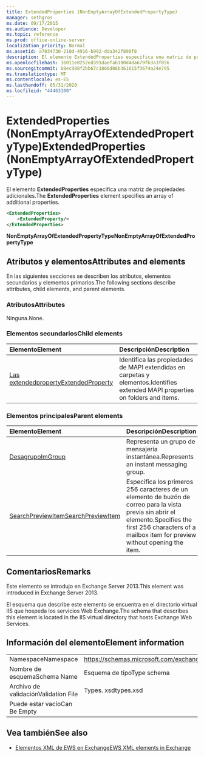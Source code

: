 ```yaml
---
title: ExtendedProperties (NonEmptyArrayOfExtendedPropertyType)
manager: sethgros
ms.date: 09/17/2015
ms.audience: Developer
ms.topic: reference
ms.prod: office-online-server
localization_priority: Normal
ms.assetid: a7034730-210d-4916-b992-dda342f890f8
description: El elemento ExtendedProperties especifica una matriz de propiedades adicionales.
ms.openlocfilehash: 36011e0252ed391daefab190d4da679fb3a3f856
ms.sourcegitcommit: 88ec988f2bb67c1866d06b361615f3674a24e795
ms.translationtype: MT
ms.contentlocale: es-ES
ms.lasthandoff: 05/31/2020
ms.locfileid: "44463100"
---
```

# <a name="extendedproperties-nonemptyarrayofextendedpropertytype"></a><span data-ttu-id="9c67e-103">ExtendedProperties (NonEmptyArrayOfExtendedPropertyType)</span><span class="sxs-lookup"><span data-stu-id="9c67e-103">ExtendedProperties (NonEmptyArrayOfExtendedPropertyType)</span></span>

<span data-ttu-id="9c67e-104">El elemento **ExtendedProperties** especifica una matriz de propiedades adicionales.</span><span class="sxs-lookup"><span data-stu-id="9c67e-104">The **ExtendedProperties** element specifies an array of additional properties.</span></span> 
  
```XML
<ExtendedProperties>
    <ExtendedProperty/>
</ExtendedProperties>
```

 <span data-ttu-id="9c67e-105">**NonEmptyArrayOfExtendedPropertyType**</span><span class="sxs-lookup"><span data-stu-id="9c67e-105">**NonEmptyArrayOfExtendedPropertyType**</span></span>
## <a name="attributes-and-elements"></a><span data-ttu-id="9c67e-106">Atributos y elementos</span><span class="sxs-lookup"><span data-stu-id="9c67e-106">Attributes and elements</span></span>

<span data-ttu-id="9c67e-107">En las siguientes secciones se describen los atributos, elementos secundarios y elementos primarios.</span><span class="sxs-lookup"><span data-stu-id="9c67e-107">The following sections describe attributes, child elements, and parent elements.</span></span>
  
### <a name="attributes"></a><span data-ttu-id="9c67e-108">Atributos</span><span class="sxs-lookup"><span data-stu-id="9c67e-108">Attributes</span></span>

<span data-ttu-id="9c67e-109">Ninguna.</span><span class="sxs-lookup"><span data-stu-id="9c67e-109">None.</span></span>
  
### <a name="child-elements"></a><span data-ttu-id="9c67e-110">Elementos secundarios</span><span class="sxs-lookup"><span data-stu-id="9c67e-110">Child elements</span></span>

|<span data-ttu-id="9c67e-111">**Elemento**</span><span class="sxs-lookup"><span data-stu-id="9c67e-111">**Element**</span></span>|<span data-ttu-id="9c67e-112">**Descripción**</span><span class="sxs-lookup"><span data-stu-id="9c67e-112">**Description**</span></span>|
|:-----|:-----|
|[<span data-ttu-id="9c67e-113">Las extendedproperty</span><span class="sxs-lookup"><span data-stu-id="9c67e-113">ExtendedProperty</span></span>](extendedproperty.md) <br/> |<span data-ttu-id="9c67e-114">Identifica las propiedades de MAPI extendidas en carpetas y elementos.</span><span class="sxs-lookup"><span data-stu-id="9c67e-114">Identifies extended MAPI properties on folders and items.</span></span>  <br/> |
   
### <a name="parent-elements"></a><span data-ttu-id="9c67e-115">Elementos principales</span><span class="sxs-lookup"><span data-stu-id="9c67e-115">Parent elements</span></span>

|<span data-ttu-id="9c67e-116">**Elemento**</span><span class="sxs-lookup"><span data-stu-id="9c67e-116">**Element**</span></span>|<span data-ttu-id="9c67e-117">**Descripción**</span><span class="sxs-lookup"><span data-stu-id="9c67e-117">**Description**</span></span>|
|:-----|:-----|
|[<span data-ttu-id="9c67e-118">Desagrupo</span><span class="sxs-lookup"><span data-stu-id="9c67e-118">ImGroup</span></span>](imgroup.md) <br/> |<span data-ttu-id="9c67e-119">Representa un grupo de mensajería instantánea.</span><span class="sxs-lookup"><span data-stu-id="9c67e-119">Represents an instant messaging group.</span></span>  <br/> |
|[<span data-ttu-id="9c67e-120">SearchPreviewItem</span><span class="sxs-lookup"><span data-stu-id="9c67e-120">SearchPreviewItem</span></span>](searchpreviewitem.md) <br/> |<span data-ttu-id="9c67e-121">Especifica los primeros 256 caracteres de un elemento de buzón de correo para la vista previa sin abrir el elemento.</span><span class="sxs-lookup"><span data-stu-id="9c67e-121">Specifies the first 256 characters of a mailbox item for preview without opening the item.</span></span>  <br/> |
   
## <a name="remarks"></a><span data-ttu-id="9c67e-122">Comentarios</span><span class="sxs-lookup"><span data-stu-id="9c67e-122">Remarks</span></span>

<span data-ttu-id="9c67e-123">Este elemento se introdujo en Exchange Server 2013.</span><span class="sxs-lookup"><span data-stu-id="9c67e-123">This element was introduced in Exchange Server 2013.</span></span>
  
<span data-ttu-id="9c67e-124">El esquema que describe este elemento se encuentra en el directorio virtual IIS que hospeda los servicios Web Exchange.</span><span class="sxs-lookup"><span data-stu-id="9c67e-124">The schema that describes this element is located in the IIS virtual directory that hosts Exchange Web Services.</span></span>
  
## <a name="element-information"></a><span data-ttu-id="9c67e-125">Información del elemento</span><span class="sxs-lookup"><span data-stu-id="9c67e-125">Element information</span></span>

|||
|:-----|:-----|
|<span data-ttu-id="9c67e-126">Namespace</span><span class="sxs-lookup"><span data-stu-id="9c67e-126">Namespace</span></span>  <br/> |https://schemas.microsoft.com/exchange/services/2006/types  <br/> |
|<span data-ttu-id="9c67e-127">Nombre de esquema</span><span class="sxs-lookup"><span data-stu-id="9c67e-127">Schema Name</span></span>  <br/> |<span data-ttu-id="9c67e-128">Esquema de tipo</span><span class="sxs-lookup"><span data-stu-id="9c67e-128">Type schema</span></span>  <br/> |
|<span data-ttu-id="9c67e-129">Archivo de validación</span><span class="sxs-lookup"><span data-stu-id="9c67e-129">Validation File</span></span>  <br/> |<span data-ttu-id="9c67e-130">Types. xsd</span><span class="sxs-lookup"><span data-stu-id="9c67e-130">types.xsd</span></span>  <br/> |
|<span data-ttu-id="9c67e-131">Puede estar vacío</span><span class="sxs-lookup"><span data-stu-id="9c67e-131">Can Be Empty</span></span>  <br/> ||
   
## <a name="see-also"></a><span data-ttu-id="9c67e-132">Vea también</span><span class="sxs-lookup"><span data-stu-id="9c67e-132">See also</span></span>



- [<span data-ttu-id="9c67e-133">Elementos XML de EWS en Exchange</span><span class="sxs-lookup"><span data-stu-id="9c67e-133">EWS XML elements in Exchange</span></span>](ews-xml-elements-in-exchange.md)

